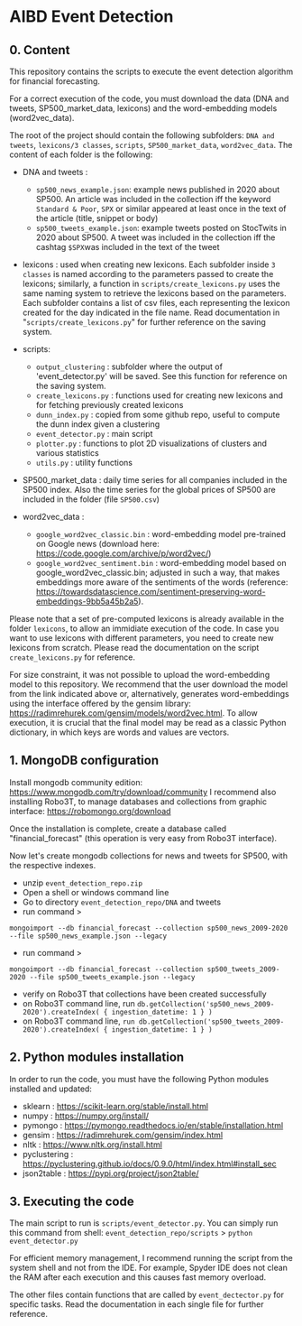 # AIBD Event Detection

## 0. Content

This repository contains the scripts to execute the event detection algorithm for financial forecasting.

For a correct execution of the code, you must download the data (DNA and tweets, SP500_market_data, lexicons) and the word-embedding models (word2vec_data). 

The root of the project should contain the following subfolders: `DNA and tweets`, `lexicons/3 classes`, `scripts`, `SP500_market_data`, `word2vec_data`. The content of each folder is the following:

- DNA and tweets : 
	- `sp500_news_example.json`: example news published in 2020 about SP500. An article was included in the collection iff the keyword `Standard & Poor`, `SPX` or similar appeared at least once in the text of the article (title, snippet or body)
	- `sp500_tweets_example.json`: example tweets posted on StocTwits in 2020 about SP500. A tweet was included in the collection iff the cashtag `$SPX`was included in the text of the tweet

- lexicons : used when creating new lexicons. Each subfolder inside `3 classes` is named according to the parameters passed to create the lexicons; similarly, a function in `scripts/create_lexicons.py` uses the same naming system to retrieve the lexicons based on the parameters. Each subfolder contains a list of csv files, each representing the lexicon created for the day indicated in the file name. Read documentation in "`scripts/create_lexicons.py`" for further reference on the saving system.

- scripts:
	- `output_clustering` : subfolder where the output of 'event_detector.py' will be saved. See this function for reference on the saving system.
	- `create_lexicons.py` : functions used for creating new lexicons and for fetching previously created lexicons
	- `dunn_index.py` : copied from some github repo, useful to compute the dunn index given a clustering
	- `event_detector.py` : main script
	- `plotter.py` : functions to plot 2D visualizations of clusters and various statistics
	- `utils.py` : utility functions

- SP500_market_data : daily time series for all companies included in the SP500 index. Also the time series for the global prices of SP500 are included in the folder (file `SP500.csv`)

- word2vec_data :
	- `google_word2vec_classic.bin` : word-embedding model pre-trained on Google news (download here: https://code.google.com/archive/p/word2vec/)
	- `google_word2vec_sentiment.bin` : word-embedding model based on google_word2vec_classic.bin; adjusted in such a way, that makes embeddings more aware of the sentiments of the words (reference: https://towardsdatascience.com/sentiment-preserving-word-embeddings-9bb5a45b2a5).
	

Please note that a set of pre-computed lexicons is already available in the folder `lexicons`, to allow an immidiate execution of the code. In case you want to use lexicons with different parameters, you need to create new lexicons from scratch. Please read the documentation on the script `create_lexicons.py` for reference.

For size constraint, it was not possible to upload the word-embedding model to this repository. We recommend that the user download the model from the link indicated above or, alternatively, generates word-embeddings using the interface offered by the gensim library: https://radimrehurek.com/gensim/models/word2vec.html. To allow execution, it is crucial that the final model may be read as a classic Python dictionary, in which keys are words and values are vectors.



## 1. MongoDB configuration

Install mongodb community edition: https://www.mongodb.com/try/download/community
I recommend also installing Robo3T, to manage databases and collections from graphic interface: https://robomongo.org/download

Once the installation is complete, create a database called "financial_forecast" (this operation is very easy from Robo3T interface).

Now let's create mongodb collections for news and tweets for SP500, with the respective indexes.
- unzip `event_detection_repo.zip`
- Open a shell or windows command line 
- Go to directory `event_detection_repo/DNA` and tweets
- run command >
```
mongoimport --db financial_forecast --collection sp500_news_2009-2020 --file sp500_news_example.json --legacy
```
- run command > 
```
mongoimport --db financial_forecast --collection sp500_tweets_2009-2020 --file sp500_tweets_example.json --legacy
```
- verify on Robo3T that collections have been created successfully
- on Robo3T command line, run `db.getCollection('sp500_news_2009-2020').createIndex( { ingestion_datetime: 1 } )`
- on Robo3T command line, `run db.getCollection('sp500_tweets_2009-2020').createIndex( { ingestion_datetime: 1 } )`


## 2. Python modules installation

In order to run the code, you must have the following Python modules installed and updated:
- sklearn : https://scikit-learn.org/stable/install.html
- numpy : https://numpy.org/install/
- pymongo : https://pymongo.readthedocs.io/en/stable/installation.html
- gensim : https://radimrehurek.com/gensim/index.html
- nltk : https://www.nltk.org/install.html
- pyclustering : https://pyclustering.github.io/docs/0.9.0/html/index.html#install_sec
- json2table : https://pypi.org/project/json2table/


## 3. Executing the code

The main script to run is `scripts/event_detector.py`. 
You can simply run this command from shell:
`event_detection_repo/scripts` > `python event_detector.py`

For efficient memory management, I recommend running the script from the system shell and not from the IDE. For example, Spyder IDE does not clean the RAM after each execution and this causes fast memory overload.

The other files contain functions that are called by `event_dectector.py` for specific tasks. Read the documentation in each single file for further reference.
